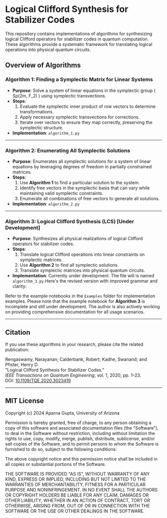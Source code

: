 # Logical Clifford Synthesis for Stabilizer Codes

This repository contains implementations of algorithms for synthesizing logical Clifford operators for stabilizer codes in quantum computation. These algorithms provide a systematic framework for translating logical operations into physical quantum circuits.

## Overview of Algorithms

### Algorithm 1: Finding a Symplectic Matrix for Linear Systems
- **Purpose**: Solve a system of linear equations in the symplectic group \( Sp(2m, F_2) \) using symplectic transvections.
- **Steps**:
  1. Evaluate the symplectic inner product of row vectors to determine transformations.
  2. Apply necessary symplectic transvections for corrections.
  3. Iterate over vectors to ensure they map correctly, preserving the symplectic structure.
- **Implementation**: `algorithm_1.py`

---

### Algorithm 2: Enumerating All Symplectic Solutions
- **Purpose**: Enumerates all symplectic solutions for a system of linear equations by leveraging degrees of freedom in partially constrained matrices.
- **Steps**:
  1. Use **Algorithm 1** to find a particular solution to the system.
  2. Identify free vectors in the symplectic basis that can vary while maintaining valid symplectic constraints.
  3. Enumerate all combinations of free vectors to generate all solutions.
- **Implementation**: `algorithm_2.py`

---

### Algorithm 3: Logical Clifford Synthesis (LCS) [Under Development]
- **Purpose**: Synthesizes all physical realizations of logical Clifford operators for stabilizer codes.
- **Steps**:
  1. Translate logical Clifford operations into linear constraints on symplectic matrices.
  2. Use **Algorithm 2** to find all symplectic solutions.
  3. Translate symplectic matrices into physical quantum circuits.
- **Implementation**: Currently under development. The file will is named `algorithm_3.py`.Here's the revised version with improved grammar and clarity:


Refer to the example notebooks in the `Examples` folder for implementation examples. Please note that the example notebook for **Algorithm 3** is incomplete and still under development. The author is also actively working on providing comprehensive documentation for all usage scenarios. 

---
## **Citation**
If you use these algorithms in your research, please cite the related publication:

Rengaswamy, Narayanan; Calderbank, Robert; Kadhe, Swanand; and Pfister, Henry D.  
"Logical Clifford Synthesis for Stabilizer Codes."  
*IEEE Transactions on Quantum Engineering*, vol. 1, 2020, pp. 1–23.  
DOI: [10.1109/TQE.2020.3023419](https://doi.org/10.1109/TQE.2020.3023419)

---
## **MIT License**

Copyright (c) 2024 Aparna Gupta, University of Arizona

Permission is hereby granted, free of charge, to any person obtaining a copy
of this software and associated documentation files (the "Software"), to deal
in the Software without restriction, including without limitation the rights
to use, copy, modify, merge, publish, distribute, sublicense, and/or sell
copies of the Software, and to permit persons to whom the Software is
furnished to do so, subject to the following conditions:

The above copyright notice and this permission notice shall be included in
all copies or substantial portions of the Software.

THE SOFTWARE IS PROVIDED "AS IS", WITHOUT WARRANTY OF ANY KIND, EXPRESS OR
IMPLIED, INCLUDING BUT NOT LIMITED TO THE WARRANTIES OF MERCHANTABILITY,
FITNESS FOR A PARTICULAR PURPOSE AND NONINFRINGEMENT. IN NO EVENT SHALL THE
AUTHORS OR COPYRIGHT HOLDERS BE LIABLE FOR ANY CLAIM, DAMAGES OR OTHER
LIABILITY, WHETHER IN AN ACTION OF CONTRACT, TORT OR OTHERWISE, ARISING
FROM, OUT OF OR IN CONNECTION WITH THE SOFTWARE OR THE USE OR OTHER DEALINGS
IN THE SOFTWARE.
